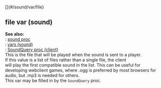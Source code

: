 []{#/sound/var/file}    
## file var (sound)    
**See also:**    
:   [sound proc](ref/proc/sound)    
:   [vars (sound)](ref/sound/var)    
:   [SoundQuery proc (client)](ref/client/proc/SoundQuery)    
This is the file that will be played when the sound is sent to a player.    
If this value is a list of files rather than a single file, the client    
will play the first compatible sound in the list. This can be useful for    
developing webclient games, where .ogg is preferred by most browsers for    
audio, but .mp3 is needed for others.    
This var may be filled in by the `SoundQuery` proc.  